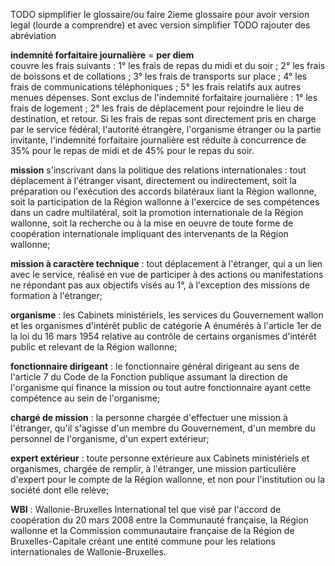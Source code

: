 TODO sipmplifier le glossaire/ou faire 2ieme glossaire pour avoir version legal (lourde a comprendre) et avec version simplifier
TODO rajouter des abréviation

**indemnité forfaitaire journalière** = **per diem** <br>
couvre les frais suivants :
1° les frais de repas du midi et du soir ;
2° les frais de boissons et de collations ;
3° les frais de transports sur place ;
4° les frais de communications téléphoniques ;
5° les frais relatifs aux autres menues dépenses.
Sont exclus de l'indemnité forfaitaire journalière :
1° les frais de logement ;
2° les frais de déplacement pour rejoindre le lieu de destination, et retour.
Si les frais de repas sont directement pris en charge par le service fédéral, l'autorité étrangère, l'organisme étranger ou la partie invitante, l'indemnité forfaitaire journalière est réduite à concurrence de 35% pour le repas de midi et de 45% pour le repas du soir.

**mission** s'inscrivant dans la politique des relations internationales : tout déplacement à l'étranger visant, directement ou indirectement, soit la préparation ou l'exécution des accords bilatéraux liant la Région wallonne, soit la participation de la Région wallonne à l'exercice de ses compétences dans un cadre multilatéral, soit la promotion internationale de la Région wallonne, soit la recherche ou à la mise en oeuvre de toute forme de coopération internationale impliquant des intervenants de la Région wallonne;<br>

**mission à caractère technique** : tout déplacement à l'étranger, qui a un lien avec le service, réalisé en vue de participer à des actions ou manifestations ne répondant pas aux objectifs visés au 1°, à l'exception des missions de formation à l'étranger;<br>

**organisme** : les Cabinets ministériels, les services du Gouvernement wallon et les organismes d'intérêt public de catégorie A énumérés à l'article 1er de la loi du 16 mars 1954 relative au contrôle de certains organismes d'intérêt public et relevant de la Région wallonne;<br>

**fonctionnaire dirigeant** : le fonctionnaire général dirigeant au sens de l'article 7 du Code de la Fonction publique assumant la direction de l'organisme qui finance la mission ou tout autre fonctionnaire ayant cette compétence au sein de l'organisme;<br>

**chargé de mission** : la personne chargée d'effectuer une mission à l'étranger, qu'il s'agisse d'un membre du Gouvernement, d'un membre du personnel de l'organisme, d'un expert extérieur;<br>

**expert extérieur** : toute personne extérieure aux Cabinets ministériels et organismes, chargée de remplir, à l'étranger, une mission particulière d'expert pour le compte de la Région wallonne, et non pour l'institution ou la société dont elle relève;<br>

**WBI** : Wallonie-Bruxelles International tel que visé par l'accord de coopération du 20 mars 2008 entre la Communauté française, la Région wallonne et la Commission communautaire française de la Région de Bruxelles-Capitale créant une entité commune pour les relations internationales de Wallonie-Bruxelles.<br>
